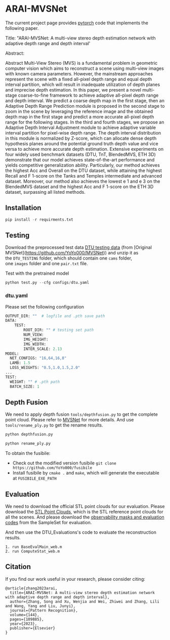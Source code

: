 # ARAI-MVSNet
The current project page provides [pytorch](https://pytorch.org/get-started/locally/) code that implements the following paper.

Title: "ARAI-MVSNet: A multi-view stereo depth estimation network with adaptive depth range and depth interval'

Abstract:

Abstract Multi-View Stereo (MVS) is a fundamental problem in geometric computer vision which aims to reconstruct a scene using multi-view images with known camera parameters. However, the mainstream approaches represent the scene with a fixed all-pixel depth range and equal depth interval partition, which will result in inadequate utilization of depth planes and imprecise depth estimation. In this paper, we present a novel multi-stage coarse-to-fine framework to achieve adaptive all-pixel depth range and depth interval. We predict a coarse depth map in the first stage, then an Adaptive Depth Range Prediction module is proposed in the second stage to zoom in the scene by leveraging the reference image and the obtained depth map in the first stage and predict a more accurate all-pixel depth range for the following stages. In the third and fourth stages, we propose an Adaptive Depth Interval Adjustment module to achieve adaptive variable interval partition for pixel-wise depth range. The depth interval distribution in this module is normalized by Z-score, which can allocate dense depth hypothesis planes around the potential ground truth depth value and vice versa to achieve more accurate depth estimation. Extensive experiments on four widely used benchmark datasets (DTU, TnT, BlendedMVS, ETH 3D) demonstrate that our model achieves state-of-the-art performance and yields competitive generalization ability. Particularly, our method achieves the highest Acc and Overall on the DTU dataset, while attaining the highest Recall and F 1-score on the Tanks and Temples intermediate and advanced dataset. Moreover, our method also achieves the lowest e 1 and e 3 on the BlendedMVS dataset and the highest Acc and F 1-score on the ETH 3D dataset, surpassing all listed methods.

## Installation

```python
pip install -r requirments.txt
```

## Testing

Download the preprocessed test data [DTU testing data](https://drive.google.com/open?id=135oKPefcPTsdtLRzoDAQtPpHuoIrpRI_) (from [Original MVSNet](https://github.com/YoYo000/MVSNet)) and unzip it as the `DTU_TESTING` folder, which should contain one `cams` folder, one `images` folder and one `pair.txt` file.

Test with the pretrained model

```python
python test.py --cfg configs/dtu.yaml
```

### dtu.yaml

Please set the following configuration

```python
OUTPUT_DIR: ""  # logfile and .pth save path 
DATA:
	TEST:
	    ROOT_DIR: "" # testing set path
	    NUM_VIEW:
	    IMG_HEIGHT:
	    IMG_WIDTH:
	    INTER_SCALE: 2.13
MODEL:
  NET_CONFIGS: "16,64,16,8"
  LAMB: 1.5
  LOSS_WEIGHTS: "0.5,1.0,1.5,2.0"
...
TEST:
  WEIGHT: "" # .pth path
  BATCH_SIZE: 1
```

## Depth Fusion

We need to apply depth fusion `tools/depthfusion.py` to get the complete point cloud. Please refer to [MVSNet](https://github.com/YoYo000/MVSNet) for more details. And use `tools/rename_ply.py` to get the rename results.
```python
python depthfusion.py

python rename_ply.py
```

To obtain the fusibile:

- Check out the modified version fusibile `git clone https://github.com/YoYo000/fusibile`
- Install fusibile by `cmake .` and `make`, which will generate the executable at `FUSIBILE_EXE_PATH`

## Evaluation
We need to download the official STL point clouds for our evaluation. Please download the [STL Point Clouds](http://roboimagedata2.compute.dtu.dk/data/MVS/Points.zip), which is the STL reference point clouds for all the scenes. And please download the [observability masks and evaluation codes](http://roboimagedata2.compute.dtu.dk/data/MVS/SampleSet.zip) from the SampleSet for evaluation. 

And then use the DTU_Evaluations's code to evaluate the reconstruction results.
```
1. run BaseEvalMain_web.m
2. run ComputeStat_web.m
```

## Citation
If you find our work useful in your research, please consider citing:
```
@article{zhang2023arai,
  title={ARAI-MVSNet: A multi-view stereo depth estimation network with adaptive depth range and depth interval},
  author={Zhang, Song and Xu, Wenjia and Wei, Zhiwei and Zhang, Lili and Wang, Yang and Liu, Junyi},
  journal={Pattern Recognition},
  volume={144},
  pages={109885},
  year={2023},
  publisher={Elsevier}
}
```
